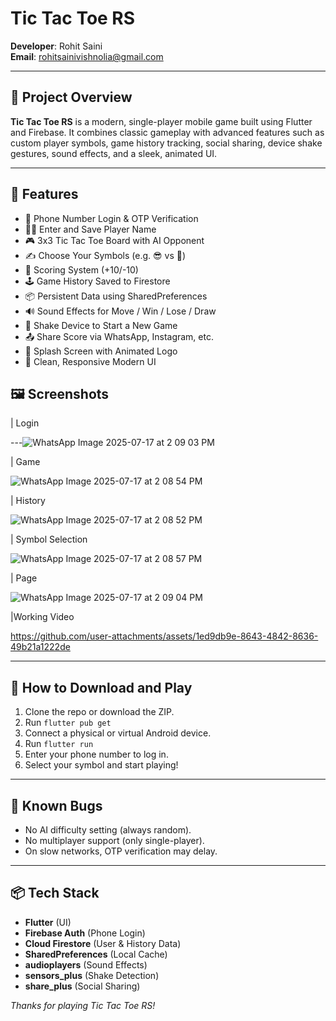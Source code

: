 # Tic Tac Toe RS

**Developer**: Rohit Saini  
**Email**: rohitsainivishnolia@gmail.com

---

## 🧠 Project Overview

**Tic Tac Toe RS** is a modern, single-player mobile game built using Flutter and Firebase. It combines classic gameplay with advanced features such as custom player symbols, game history tracking, social sharing, device shake gestures, sound effects, and a sleek, animated UI.

---

## 📱 Features

- 🔐 Phone Number Login & OTP Verification
- 🧑‍💻 Enter and Save Player Name
- 🎮 3x3 Tic Tac Toe Board with AI Opponent
- ✍️ Choose Your Symbols (e.g. 😎 vs 🤖)
- 🎯 Scoring System (+10/-10)
- 🕹 Game History Saved to Firestore
- 📦 Persistent Data using SharedPreferences
- 🔊 Sound Effects for Move / Win / Lose / Draw
- 📱 Shake Device to Start a New Game
- 📤 Share Score via WhatsApp, Instagram, etc.
- 💠 Splash Screen with Animated Logo
- 🚀 Clean, Responsive Modern UI



## 🖼 Screenshots

| Login 

---![WhatsApp Image 2025-07-17 at 2 09 03 PM](https://github.com/user-attachments/assets/e2bd12e5-5fd6-4769-903b-eb6bd4051417)

| Game 

![WhatsApp Image 2025-07-17 at 2 08 54 PM](https://github.com/user-attachments/assets/812567d0-4233-425e-90b9-6c9d3d763b80)


| History

![WhatsApp Image 2025-07-17 at 2 08 52 PM](https://github.com/user-attachments/assets/229e6ab8-c458-44e1-856c-2409ccf80ccd)

| Symbol Selection 

![WhatsApp Image 2025-07-17 at 2 08 57 PM](https://github.com/user-attachments/assets/237ae99d-fb20-4f09-8d03-e942d5df948c)

| Page

![WhatsApp Image 2025-07-17 at 2 09 04 PM](https://github.com/user-attachments/assets/cb69ca4a-7d3b-4221-ba4e-f7fd802cdbd9)

|Working Video

https://github.com/user-attachments/assets/1ed9db9e-8643-4842-8636-49b21a1222de


---

## 📲 How to Download and Play

1. Clone the repo or download the ZIP.
2. Run `flutter pub get`
3. Connect a physical or virtual Android device.
4. Run `flutter run`
5. Enter your phone number to log in.
6. Select your symbol and start playing!

---

## 🐞 Known Bugs

- No AI difficulty setting (always random).
- No multiplayer support (only single-player).
- On slow networks, OTP verification may delay.

---

## 📦 Tech Stack

- **Flutter** (UI)
- **Firebase Auth** (Phone Login)
- **Cloud Firestore** (User & History Data)
- **SharedPreferences** (Local Cache)
- **audioplayers** (Sound Effects)
- **sensors_plus** (Shake Detection)
- **share_plus** (Social Sharing)

_Thanks for playing Tic Tac Toe RS!_
